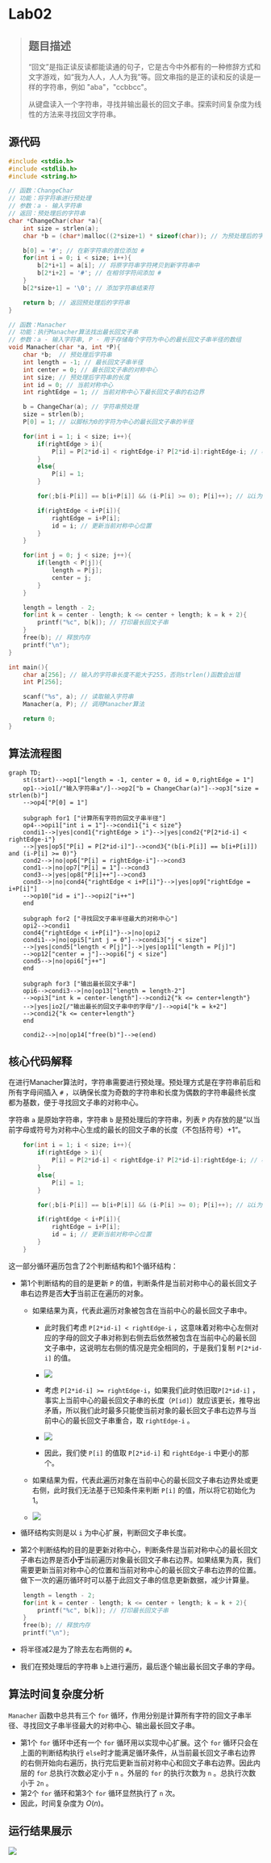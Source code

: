 # Lab02

> ## 题目描述
> 
> “回文”是指正读反读都能读通的句子，它是古今中外都有的一种修辞方式和文字游戏，如“我为人人，人人为我”等。回文串指的是正的读和反的读是一样的字符串，例如 "aba"，"ccbbcc"。
> 
> 从键盘读入一个字符串，寻找并输出最⻓的回文子串。探索时间复杂度为线性的方法来寻找回文字符串。

## 源代码

```c
#include <stdio.h>
#include <stdlib.h>
#include <string.h>

// 函数：ChangeChar
// 功能：将字符串进行预处理
// 参数：a - 输入字符串
// 返回：预处理后的字符串
char *ChangeChar(char *a){
    int size = strlen(a);
    char *b = (char*)malloc((2*size+1) * sizeof(char)); // 为预处理后的字符串分配内存

    b[0] = '#'; // 在新字符串的首位添加 #
    for(int i = 0; i < size; i++){
        b[2*i+1] = a[i]; // 将原字符串字符拷贝到新字符串中
        b[2*i+2] = '#'; // 在相邻字符间添加 #
    }
    b[2*size+1] = '\0'; // 添加字符串结束符

    return b; // 返回预处理后的字符串
}

// 函数：Manacher
// 功能：执行Manacher算法找出最长回文子串
// 参数：a - 输入字符串, P - 用于存储每个字符为中心的最长回文子串半径的数组
void Manacher(char *a, int *P){
    char *b;  // 预处理后字符串
    int length = -1; // 最长回文子串半径
    int center = 0; // 最长回文子串的对称中心
    int size; // 预处理后字符串的长度
    int id = 0; // 当前对称中心
    int rightEdge = 1; // 当前对称中心下最长回文子串的右边界

    b = ChangeChar(a); // 字符串预处理 
    size = strlen(b);
    P[0] = 1; // 以脚标为0的字符为中心的最长回文子串的半径

    for(int i = 1; i < size; i++){
        if(rightEdge > i){
            P[i] = P[2*id-i] < rightEdge-i? P[2*id-i]:rightEdge-i; // 根据对称性来确定P[i]的初值
        }
        else{
            P[i] = 1;
        }

        for(;b[i-P[i]] == b[i+P[i]] && (i-P[i] >= 0); P[i]++); // 以i为中心扩展

        if(rightEdge < i+P[i]){
            rightEdge = i+P[i];
            id = i; // 更新当前对称中心位置
        }
    }

    for(int j = 0; j < size; j++){
        if(length < P[j]){
            length = P[j];
            center = j;
        }
    }

    length = length - 2;
    for(int k = center - length; k <= center + length; k = k + 2){
        printf("%c", b[k]); // 打印最长回文子串
    }
    free(b); // 释放内存
    printf("\n");
} 

int main(){
    char a[256]; // 输入的字符串长度不能大于255，否则strlen()函数会出错
    int P[256]; 

    scanf("%s", a); // 读取输入字符串
    Manacher(a, P); // 调用Manacher算法

    return 0;
}
```

## 算法流程图

```mermaid
graph TD;
    st(start)-->op1["length = -1, center = 0, id = 0,rightEdge = 1"]
    op1-->io1[/"输入字符串a"/]-->op2["b = ChangeChar(a)"]-->op3["size = strlen(b)"]
    -->op4["P[0] = 1"]

    subgraph for1 ["计算所有字符的回文子串半径"]
    op4-->opi1["int i = 1"]-->condi1{"i < size"}
    condi1-->|yes|cond1{"rightEdge > i"}-->|yes|cond2{"P[2*id-i] < rightEdge-i"}
    -->|yes|op5["P[i] = P[2*id-i]"]-->cond3{"(b[i-P[i]] == b[i+P[i]]) and (i-P[i] >= 0)"}
    cond2-->|no|op6["P[i] = rightEdge-i"]-->cond3
    cond1-->|no|op7["P[i] = 1"]-->cond3
    cond3-->|yes|op8["P[i]++"]-->cond3
    cond3-->|no|cond4{"rightEdge < i+P[i]"}-->|yes|op9["rightEdge = i+P[i]"]
    -->op10["id = i"]-->opi2["i++"]
    end

    subgraph for2 ["寻找回文子串半径最大的对称中心"]
    opi2-->condi1
    cond4{"rightEdge < i+P[i]"}-->|no|opi2
    condi1-->|no|opi5["int j = 0"]-->condi3["j < size"]
    -->|yes|cond5["length < P[j]"]-->|yes|op11["length = P[j]"]
    -->op12["center = j"]-->opi6["j < size"]
    cond5-->|no|opi6["j++"]
    end

    subgraph for3 ["输出最长回文子串"]
    opi6-->condi3-->|no|op13["length = length-2"]
    -->opi3["int k = center-length"]-->condi2{"k <= center+length"}
    -->|yes|io2[/"输出最⻓的回文子串中的字母"/]-->opi4["k = k+2"]
    -->condi2{"k <= center+length"}
    end

    condi2-->|no|op14["free(b)"]-->e(end)
```

## 核心代码解释

在进行Manacher算法时，字符串需要进行预处理。预处理方式是在字符串前后和所有字母间插入 `#` ，以确保长度为奇数的字符串和长度为偶数的字符串最终长度都为基数，便于寻找回文子串的对称中心。

字符串 `a` 是原始字符串，字符串 `b` 是预处理后的字符串，列表 `P` 内存放的是“以当前字母或符号为对称中心生成的最长的回文子串的长度（不包括符号）$+1$“。

```c
    for(int i = 1; i < size; i++){
        if(rightEdge > i){
            P[i] = P[2*id-i] < rightEdge-i? P[2*id-i]:rightEdge-i; // 根据对称性来确定P[i]的初值
        }
        else{
            P[i] = 1;
        }

        for(;b[i-P[i]] == b[i+P[i]] && (i-P[i] >= 0); P[i]++); // 以i为中心扩展

        if(rightEdge < i+P[i]){
            rightEdge = i+P[i];
            id = i; // 更新当前对称中心位置
        }
    }
```

这一部分循环遍历包含了2个判断结构和1个循环结构：

- 第1个判断结构的目的是更新 `P` 的值，判断条件是当前对称中心的最长回文子串右边界是否**大于**当前正在遍历的对象。
  
  - 如果结果为真，代表此遍历对象被包含在当前中心的最长回文子串中。
    
    - 此时我们考虑 `P[2*id-i] < rightEdge-i` ，这意味着对称中心左侧对应的字母的回文子串对称到右侧去后依然被包含在当前中心的最长回文子串中，这说明左右侧的情况是完全相同的，于是我们复制 `P[2*id-i]` 的值。
    
    - ![](2.jpg)
    
    - 考虑 `P[2*id-i] >= rightEdge-i`，如果我们此时依旧取`P[2*id-i]` ，事实上当前中心的最长回文子串的长度（`P[id]`）就应该更长，推导出矛盾，所以我们此时最多只能使当前对象的最长回文子串右边界与当前中心的最长回文子串重合，取 `rightEdge-i` 。
    
    - ![](3.jpg)
    
    - 因此，我们使 `P[i]` 的值取 `P[2*id-i]` 和 `rightEdge-i` 中更小的那个。
  
  - 如果结果为假，代表此遍历对象在当前中心的最长回文子串右边界处或更右侧，此时我们无法基于已知条件来判断 `P[i]` 的值，所以将它初始化为$1$。
  
  - ![](4.jpg)

- 循环结构实则是以 `i` 为中心扩展，判断回文子串长度。

- 第2个判断结构的目的是更新对称中心，判断条件是当前对称中心的最长回文子串右边界是否**小于**当前遍历对象最长回文子串右边界。如果结果为真，我们需要更新当前对称中心的位置和当前对称中心的最长回文子串右边界的位置。做下一次的遍历循环时可以基于此回文子串的信息更新数据，减少计算量。

```c
    length = length - 2;
    for(int k = center - length; k <= center + length; k = k + 2){
        printf("%c", b[k]); // 打印最长回文子串
    }
    free(b); // 释放内存
    printf("\n");
```

- 将半径减$2$是为了除去左右两侧的 `#`。

- 我们在预处理后的字符串 `b`上进行遍历，最后逐个输出最长回文子串的字母。

## 算法时间复杂度分析

`Manacher` 函数中总共有三个 `for` 循环，作用分别是计算所有字符的回文子串半径、寻找回文子串半径最大的对称中心、输出最长回文子串。

- 第1个 `for` 循环中还有一个 `for` 循环用以实现中心扩展。这个 `for` 循环只会在上面的判断结构执行 `else`时才能满足循环条件，从当前最长回文子串右边界的右侧开始向右遍历，执行完后更新当前对称中心和回文子串右边界。因此内层的 `for` 总执行次数必定小于 `n` 。外层的 `for` 的执行次数为 `n` 。总执行次数小于 `2n` 。
- 第2个 `for` 循环和第3个 `for` 循环显然执行了 `n`  次。
- 因此，时间复杂度为 $O(n)$。

## 运行结果展示

![](1.png)
